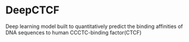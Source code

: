 # DeepCTCF
Deep learning model built to quantitatively predict the binding affinities of DNA sequences to human CCCTC-binding factor(CTCF)
